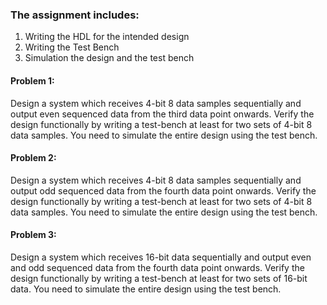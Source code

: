 ### The assignment includes:
 1. Writing the HDL for the intended design
2. Writing the Test Bench
 3. Simulation the design and the test bench

#### Problem 1:
Design a system which receives 4-bit 8 data samples sequentially and output even sequenced data from the third data point onwards. Verify the design functionally by writing a test-bench at least for two sets of 4-bit 8 data samples. You need to simulate the entire design using the test bench.

#### Problem 2:
Design a system which receives 4-bit 8 data samples sequentially and output odd sequenced data from the fourth data point onwards. Verify the design functionally by writing a test-bench at least for two sets of 4-bit 8 data samples. You need to simulate the entire design using the test bench.

#### Problem 3:
Design a system which receives 16-bit data sequentially and output even and odd sequenced data from the fourth data point onwards. Verify the design functionally by writing a test-bench at least for two sets of 16-bit data. You need to simulate the entire design using the test bench.
